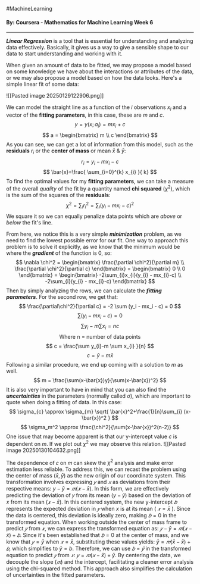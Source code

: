 #MachineLearning 
#### By: Coursera - Mathematics for Machine Learning Week 6
---
***Linear Regression*** is a tool that is essential for understanding and analyzing data effectively. Basically, it gives us a way to give a sensible shape to our data to start understanding and working with it.

When given an amount of data to be fitted, we may propose a model based on some knowledge we have about the interactions or attributes of the data, or we may also propose a model based on how the data looks. Here's a simple linear fit of some data:

![[Pasted image 20250129122906.png]]

We can model the straight line as a function of the $i$ observations $x_i$ and a vector of the **fitting parameters**, in this case, these are $m$ and $c$.
$$
y = y(x;a_{i})=mx_{i}+c
$$
$$
a = \begin{bmatrix} m \\ c \end{bmatrix}
$$
As you can see, we can get a lot of information from this model, such as the **residuals** $r_i$ or the **center of mass** or mean $\bar{x}$ & $\bar{y}$:
$$
r_{i} = y_{i} - mx_{i}-c
$$
$$
\bar{x}=\frac{ \sum_{i=0}^{k} x_{i}  }{ k} 
$$
To find the optimal values for my **fitting parameters**, we can take a measure of the overall *quality* of the fit by a quantity named **chi squared** ($\chi^2$), which is the sum of the squares of the **residuals**:
$$
\chi^2 = \sum_{i} r_{i}^2 = \sum_{i} (y_{i} - mx_{i}-c)^2
$$
We square it so we can equally penalize data points which are *above* or *below* the fit's line.

From here, we notice this is a very simple ***minimization*** problem, as we need to find the lowest possible error for our fit. One way to approach this problem is to solve it explicitly, as we know that the minimum would be where the ***gradient*** of the function is $0$, so:
$$
\nabla \chi^2 = \begin{bmatrix}
\frac{\partial \chi^2}{\partial m} \\
\frac{\partial \chi^2}{\partial c}
\end{bmatrix} = \begin{bmatrix}
0 \\
0
\end{bmatrix} = \begin{bmatrix}
-2\sum_{i}x_{i}(y_{i} - mx_{i}-c) \\
-2\sum_{i}(y_{i} - mx_{i}-c)
\end{bmatrix}
$$
Then by simply analyzing the rows, we can calculate the ***fitting parameters***. For the second row, we get that:
$$
\frac{\partial\chi^2}{\partial c} = -2 \sum (y_i - mx_i - c) = 0
$$
$$
\sum (y_i - mx_i - c) = 0
$$
$$
\sum y_{i}-m \sum x_{i} = nc
$$
$$
\text{Where n = number of data points}
$$
$$
c = \frac{\sum y_{i}-m \sum x_{i} }{n}
$$
$$
c = \bar{y}-m \bar{x}
$$
Following a similar procedure, we end up coming with a solution to $m$ as well.
$$
m = \frac{\sum(x-\bar{x})y}{\sum(x-\bar{x})^2}
$$
It is also very important to have in mind that you can also find the ***uncertainties*** in the parameters (normally called $\sigma$), which are important to quote when doing a fitting of data. In this case:
$$
\sigma_{c} \approx \sigma_{m} \sqrt{ \bar{x}^2+\frac{1}{n}\sum_{i} (x-\bar{x})^2 }
$$
$$
\sigma_m^2 \approx \frac{\chi^2}{\sum(x-\bar{x})^2(n-2)}
$$
One issue that may become apparent is that our y-intercept value $c$ is dependent on $m$. If we plot out $\chi^2$ we may observe this relation.
![[Pasted image 20250130104632.png]]

The dependence of 𝑐 on 𝑚 can skew the $\chi^2$ analysis and make error estimation less reliable. To address this, we can recast the problem using the center of mass $(\bar{x},\bar{y})$ as the new origin of our coordinate system. This transformation involves expressing $𝑦$ and $𝑥$ as deviations from their respective means: $y-\bar{y}=𝑚(𝑥−\bar{x})$. In this form, we are effectively predicting the deviation of 𝑦 from its mean $(y-\bar{y})$ based on the deviation of 𝑥 from its mean $( 𝑥−\bar{x} )$. In this centered system, the new y-intercept $𝑏$ represents the expected deviation in $𝑦$ when $x$ is at its mean ( $𝑥=\bar{x}$ ). Since the data is centered, this deviation is ideally zero, making $𝑏=0$ in the transformed equation. When working outside the center of mass frame to predict $𝑦$ from $𝑥$, we can express the transformed equation as: $𝑦−\bar{y}=𝑚(𝑥−\bar{x})+𝑏$. Since it's been established that $𝑏=0$ at the center of mass, and we know that $𝑦=\bar{y}$ when $𝑥=\bar{x}$, substituting these values yields: $\bar{y}=𝑚(\bar{x}−\bar{x})+𝑏$, which simplifies to $\bar{y} = b$. Therefore, we can use $𝑏=\bar{𝑦}$ in the transformed equation to predict $𝑦$ from $𝑥$: $𝑦=𝑚(𝑥−\bar{x})+\bar{y}$. By centering the data, we decouple the slope ($𝑚$) and the intercept, facilitating a cleaner error analysis using the chi-squared method. This approach also simplifies the calculation of uncertainties in the fitted parameters.

